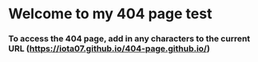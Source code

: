 # Welcome to my 404 page test
### To access the 404 page, add in any characters to the current URL (https://iota07.github.io/404-page.github.io/)

